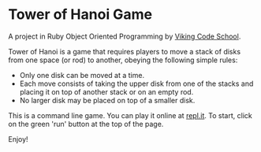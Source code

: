 # Tower of Hanoi Game
A project in Ruby Object Oriented Programming by [Viking Code School](https://www.vikingcodeschool.com/professional-development-with-ruby/object-oriented-warmups-i).

Tower of Hanoi is a game that requires players to move a stack of disks from one space (or rod) to another, obeying the following simple rules:
  - Only one disk can be moved at a time.
  - Each move consists of taking the upper disk from one of the stacks and placing it on top of another stack or on an empty rod.
  - No larger disk may be placed on top of a smaller disk.

This is a command line game. You can play it online at [repl.it](https://repl.it/@Agathasta/mastermind#README.md).
To start, click on the green 'run' button at the top of the page.

Enjoy!